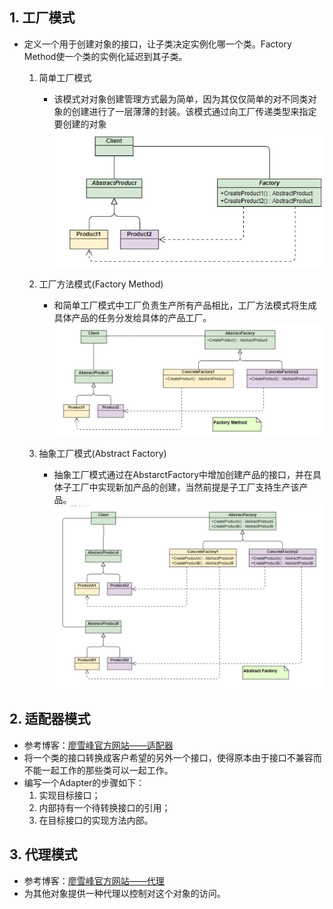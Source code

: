 ## 1. 工厂模式
- 定义一个用于创建对象的接口，让子类决定实例化哪一个类。Factory Method使一个类的实例化延迟到其子类。
	1. 简单工厂模式
		- 该模式对对象创建管理方式最为简单，因为其仅仅简单的对不同类对象的创建进行了一层薄薄的封装。该模式通过向工厂传递类型来指定要创建的对象
	![](设计模式_files/1.jpg)
	
	2.  工厂方法模式(Factory Method)
		- 和简单工厂模式中工厂负责生产所有产品相比，工厂方法模式将生成具体产品的任务分发给具体的产品工厂。
	![](设计模式_files/2.jpg)
	
	3. 抽象工厂模式(Abstract Factory)
		- 抽象工厂模式通过在AbstarctFactory中增加创建产品的接口，并在具体子工厂中实现新加产品的创建，当然前提是子工厂支持生产该产品。
		![](设计模式_files/3.jpg)
		
## 2. 适配器模式
 - 参考博客：[廖雪峰官方网站——适配器](https://www.liaoxuefeng.com/wiki/1252599548343744/1281319245971489)
 - 将一个类的接口转换成客户希望的另外一个接口，使得原本由于接口不兼容而不能一起工作的那些类可以一起工作。
 - 编写一个Adapter的步骤如下：
	1. 实现目标接口；
	2. 内部持有一个待转换接口的引用；
	3. 在目标接口的实现方法内部。

## 3. 代理模式	
 - 参考博客：[廖雪峰官方网站——代理](https://www.liaoxuefeng.com/wiki/1252599548343744/1281319432618017)
 - 为其他对象提供一种代理以控制对这个对象的访问。